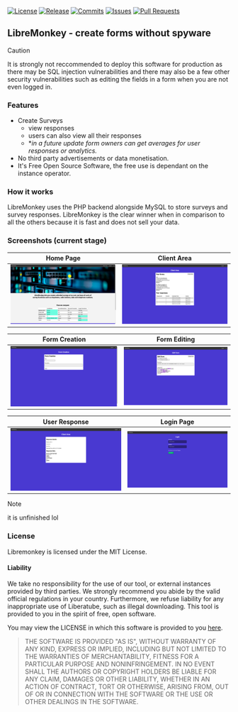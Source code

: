 [![License](https://img.shields.io/github/license/golddominik893/libremonkey?label=License&color=brightgreen&cacheSeconds=3600)](./LICENSE)
[![Release](https://img.shields.io/github/v/release/golddominik893/libremonkey?label=Release&color=brightgreen&cacheSeconds=3600)](https://github.com/golddominik893/libremonkey/releases/latest)
[![Commits](https://img.shields.io/github/commit-activity/y/golddominik893/libremonkey?color=red&label=commits)](https://github.com/golddominik893/libremonkey/commits)
[![Issues](https://img.shields.io/github/issues/golddominik893/libremonkey?color=important)](https://github.com/golddominik893/libremonkey/issues)
[![Pull Requests](https://img.shields.io/github/issues-pr/golddominik893/libremonkey?color=blueviolet)](https://github.com/golddominik893/libremonkey/pulls)

## LibreMonkey - create forms without spyware

> [!CAUTION]
> It is strongly not reccommended to deploy this software for production as there may be SQL injection vulnerabilities and there may also be a few other security vulnerabilities such as editing the fields in a form when you are not even logged in.

### Features

- Create Surveys
    - view responses
    - users can also view all their responses
    - **in a future update form owners can get averages for user responses or analytics.*
- No third party advertisements or data monetisation.
- It's Free Open Source Software, the free use is dependant on the instance operator.

### How it works

LibreMonkey uses the PHP backend alongside MySQL to store surveys and survey responses. LibreMonkey is the clear winner when in comparison to all the others because it is fast and does not sell your data.

### Screenshots (current stage)

| Home Page | Client Area |
|---|---|
| ![Home Page image](screenshots/home-page.png) | ![Client Area image](screenshots/client-area.png) |

| Form Creation | Form Editing |
|---|---|
| ![Form Creation image](screenshots/form-creation.png) | ![Form Editing image](screenshots/form-editing.png) |

| User Response | Login Page |
|---|---|
| ![User Response image](screenshots/user-response.png) | ![Login Page image](screenshots/login.png) |

> [!NOTE]
> it is unfinished lol

### License

Libremonkey is licensed under the MIT License.

#### Liability

We take no responsibility for the use of our tool, or external instances
provided by third parties. We strongly recommend you abide by the valid
official regulations in your country. Furthermore, we refuse liability
for any inappropriate use of Liberatube, such as illegal downloading.
This tool is provided to you in the spirit of free, open software.

You may view the LICENSE in which this software is provided to you [here](./LICENSE).

> THE SOFTWARE IS PROVIDED "AS IS", WITHOUT WARRANTY OF ANY KIND, EXPRESS OR
IMPLIED, INCLUDING BUT NOT LIMITED TO THE WARRANTIES OF MERCHANTABILITY,
FITNESS FOR A PARTICULAR PURPOSE AND NONINFRINGEMENT. IN NO EVENT SHALL THE
AUTHORS OR COPYRIGHT HOLDERS BE LIABLE FOR ANY CLAIM, DAMAGES OR OTHER
LIABILITY, WHETHER IN AN ACTION OF CONTRACT, TORT OR OTHERWISE, ARISING FROM,
OUT OF OR IN CONNECTION WITH THE SOFTWARE OR THE USE OR OTHER DEALINGS IN THE
SOFTWARE.
